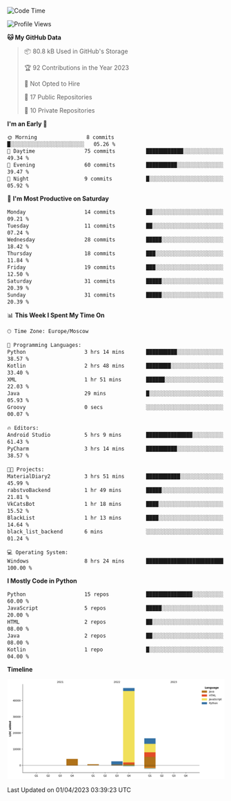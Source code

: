 <!--START_SECTION:waka-->
![Code Time](http://img.shields.io/badge/Code%20Time-79%20hrs%2055%20mins-blue)

![Profile Views](http://img.shields.io/badge/Profile%20Views-0-blue)

**🐱 My GitHub Data** 

> 📦 80.8 kB Used in GitHub's Storage 
 > 
> 🏆 92 Contributions in the Year 2023
 > 
> 🚫 Not Opted to Hire
 > 
> 📜 17 Public Repositories 
 > 
> 🔑 10 Private Repositories 
 > 
**I'm an Early 🐤** 

```text
🌞 Morning                8 commits           █░░░░░░░░░░░░░░░░░░░░░░░░   05.26 % 
🌆 Daytime                75 commits          ████████████░░░░░░░░░░░░░   49.34 % 
🌃 Evening                60 commits          ██████████░░░░░░░░░░░░░░░   39.47 % 
🌙 Night                  9 commits           █░░░░░░░░░░░░░░░░░░░░░░░░   05.92 % 
```
📅 **I'm Most Productive on Saturday** 

```text
Monday                   14 commits          ██░░░░░░░░░░░░░░░░░░░░░░░   09.21 % 
Tuesday                  11 commits          ██░░░░░░░░░░░░░░░░░░░░░░░   07.24 % 
Wednesday                28 commits          █████░░░░░░░░░░░░░░░░░░░░   18.42 % 
Thursday                 18 commits          ███░░░░░░░░░░░░░░░░░░░░░░   11.84 % 
Friday                   19 commits          ███░░░░░░░░░░░░░░░░░░░░░░   12.50 % 
Saturday                 31 commits          █████░░░░░░░░░░░░░░░░░░░░   20.39 % 
Sunday                   31 commits          █████░░░░░░░░░░░░░░░░░░░░   20.39 % 
```


📊 **This Week I Spent My Time On** 

```text
🕑︎ Time Zone: Europe/Moscow

💬 Programming Languages: 
Python                   3 hrs 14 mins       ██████████░░░░░░░░░░░░░░░   38.57 % 
Kotlin                   2 hrs 48 mins       ████████░░░░░░░░░░░░░░░░░   33.40 % 
XML                      1 hr 51 mins        ██████░░░░░░░░░░░░░░░░░░░   22.03 % 
Java                     29 mins             █░░░░░░░░░░░░░░░░░░░░░░░░   05.93 % 
Groovy                   0 secs              ░░░░░░░░░░░░░░░░░░░░░░░░░   00.07 % 

🔥 Editors: 
Android Studio           5 hrs 9 mins        ███████████████░░░░░░░░░░   61.43 % 
PyCharm                  3 hrs 14 mins       ██████████░░░░░░░░░░░░░░░   38.57 % 

🐱‍💻 Projects: 
MaterialDiary2           3 hrs 51 mins       ███████████░░░░░░░░░░░░░░   45.99 % 
rabstvoBackend           1 hr 49 mins        █████░░░░░░░░░░░░░░░░░░░░   21.81 % 
VkCatsBot                1 hr 18 mins        ████░░░░░░░░░░░░░░░░░░░░░   15.52 % 
BlackList                1 hr 13 mins        ████░░░░░░░░░░░░░░░░░░░░░   14.64 % 
black_list_backend       6 mins              ░░░░░░░░░░░░░░░░░░░░░░░░░   01.24 % 

💻 Operating System: 
Windows                  8 hrs 24 mins       █████████████████████████   100.00 % 
```

**I Mostly Code in Python** 

```text
Python                   15 repos            ███████████████░░░░░░░░░░   60.00 % 
JavaScript               5 repos             █████░░░░░░░░░░░░░░░░░░░░   20.00 % 
HTML                     2 repos             ██░░░░░░░░░░░░░░░░░░░░░░░   08.00 % 
Java                     2 repos             ██░░░░░░░░░░░░░░░░░░░░░░░   08.00 % 
Kotlin                   1 repo              █░░░░░░░░░░░░░░░░░░░░░░░░   04.00 % 
```



**Timeline**

![Lines of Code chart](https://raw.githubusercontent.com/Adlemex/Adlemex/main/assets/bar_graph.png)


 Last Updated on 01/04/2023 03:39:23 UTC
<!--END_SECTION:waka-->
